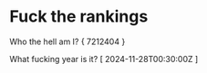 # Fuck the rankings

Who the hell am I?
{ 7212404 }

What fucking year is it?
[ 2024-11-28T00:30:00Z ]
